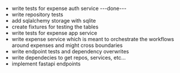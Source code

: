 - write tests for expense auth service
---done---
- write repository tests
- add sqlalchemy storage with sqlite
- create fixtures for testing the tables
- write tests for expense app service
- write expense service which is meant to orchestrate the workflows around expenses and might cross boundaries
- write endpoint tests and dependency overwrites
- write dependecies to get repos, services, etc...
- implement fastapi endpoints

